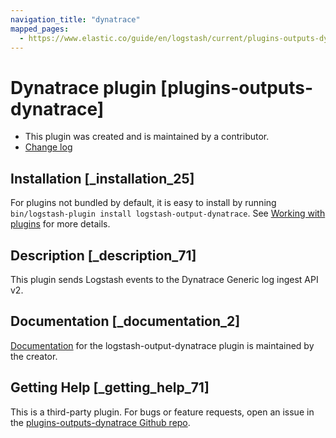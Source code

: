 ```yaml
---
navigation_title: "dynatrace"
mapped_pages:
  - https://www.elastic.co/guide/en/logstash/current/plugins-outputs-dynatrace.html
---
```


# Dynatrace plugin [plugins-outputs-dynatrace]

* This plugin was created and is maintained by a contributor.
* [Change log](https://github.com/dynatrace-oss/logstash-output-dynatrace/blob/master/CHANGELOG.md)

## Installation [_installation_25]

For plugins not bundled by default, it is easy to install by running `bin/logstash-plugin install logstash-output-dynatrace`. See [Working with plugins](https://www.elastic.co/guide/en/logstash/8.18/working-with-plugins.html) for more details.

## Description [_description_71]

This plugin sends Logstash events to the Dynatrace Generic log ingest API v2.

## Documentation [_documentation_2]

[Documentation](https://github.com/dynatrace-oss/logstash-output-dynatrace/blob/main/docs/index.asciidoc) for the logstash-output-dynatrace plugin is maintained by the creator.

## Getting Help [_getting_help_71]

This is a third-party plugin. For bugs or feature requests, open an issue in the [plugins-outputs-dynatrace Github repo](https://github.com/dynatrace-oss/logstash-output-dynatrace).
